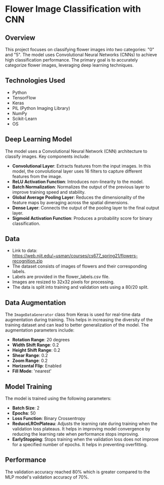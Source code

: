 # Flower Image Classification with CNN 

## Overview 
This project focuses on classifying flower images into two categories: "0" and "5". The model uses Convolutional Neural Networks (CNNs) to achieve high classification performance. The primary goal is to accurately categorize flower images, leveraging deep learning techniques.

## Technologies Used
- Python
- TensorFlow
- Keras
- PIL (Python Imaging Library)
- NumPy
- Scikit-Learn
- OS

## Deep Learning Model 
The model uses a Convolutional Neural Network (CNN) architecture to classify images. Key components include:
- **Convolutional Layer**: Extracts features from the input images. In this model, the convolutional layer uses 16 filters to capture different features from the image.
- **ReLU Activation Function**: Introduces non-linearity to the model.
- **Batch Normalization**: Normalizes the output of the previous layer to improve training speed and stability.
- **Global Average Pooling Layer**: Reduces the dimensionality of the feature maps by averaging across the spatial dimensions.
- **Dense Layer**: Connects the output of the pooling layer to the final output layer.
- **Sigmoid Activation Function**: Produces a probability score for binary classification.

## Data 
- Link to data: https://web.njit.edu/~usman/courses/cs677_spring21/flowers-recognition.zip
- The dataset consists of images of flowers and their corresponding labels.
- Labels are provided in the flower_labels.csv file.
- Images are resized to 32x32 pixels for processing.
- The data is split into training and validation sets using a 80/20 split.

## Data Augmentation 
The `ImageDataGenerator` class from Keras is used for real-time data augmentation during training. This helps in increasing the diversity of the training dataset and can lead to better generalization of the model. The augmentation parameters include:
- **Rotation Range**: 20 degrees
- **Width Shift Range**: 0.2
- **Height Shift Range**: 0.2
- **Shear Range**: 0.2
- **Zoom Range**: 0.2
- **Horizontal Flip**: Enabled
- **Fill Mode**: 'nearest'

## Model Training 
The model is trained using the following parameters:
- **Batch Size**: 2
- **Epochs**: 50
- **Loss Function**: Binary Crossentropy
- **ReduceLROnPlateau**: Adjusts the learning rate during training when the validation loss plateaus. It helps in improving model convergence by reducing the learning rate when performance stops improving.
- **EarlyStopping**: Stops training when the validation loss does not improve for a specified number of epochs. It helps in preventing overfitting.

## Performance 
The validation accuracy reached 80% which is greater compared to the MLP model's validation accuracy of 70%.

